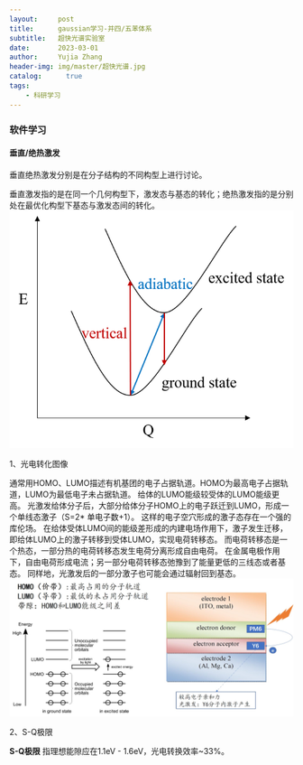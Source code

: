 ```yaml
---
layout:     post
title:      gaussian学习-并四/五苯体系
subtitle:   超快光谱实验室
date:       2023-03-01
author:     Yujia Zhang
header-img: img/master/超快光谱.jpg
catalog: 	  true
tags:
    - 科研学习
---
```

### 软件学习

#### 垂直/绝热激发
垂直绝热激发分别是在分子结构的不同构型上进行讨论。

垂直激发指的是在同一个几何构型下，激发态与基态的转化；绝热激发指的是分别处在最优化构型下基态与激发态间的转化。
![光电转化图像](https://github.com/Touwaya/Touwaya.github.io/blob/master/img-post/Master/2023-03-01-exciteModel.png)

1、光电转化图像

通常用HOMO、LUMO描述有机基团的电子占据轨道。HOMO为最高电子占据轨道，LUMO为最低电子未占据轨道。
给体的LUMO能级较受体的LUMO能级更高。
光激发给体分子后，大部分给体分子HOMO上的电子跃迁到LUMO，形成一个单线态激子（S=2* 单电子数+1）。
这样的电子空穴形成的激子态存在一个强的库伦场。
在给体受体LUMO间的能级差形成的内建电场作用下，激子发生迁移，即给体LUMO上的激子转移到受体LUMO，实现电荷转移态。
而电荷转移态是一个热态，一部分热的电荷转移态发生电荷分离形成自由电荷。
在金属电极作用下，自由电荷形成电流；另一部分电荷转移态弛豫到了能量更低的三线态或者基态。
同样地，光激发后的一部分激子也可能会通过辐射回到基态。
![光电转化图像](https://github.com/Touwaya/Touwaya.github.io/blob/master/img-post/Master/2023-02-14-ultrafastSpectroscopy11.jpg)

2、S-Q极限

**S-Q极限** 指理想能隙应在1.1eV - 1.6eV，光电转换效率~33%。
